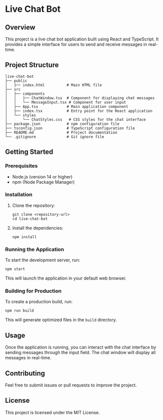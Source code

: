 # Live Chat Bot

## Overview
This project is a live chat bot application built using React and TypeScript. It provides a simple interface for users to send and receive messages in real-time.

## Project Structure
```
live-chat-bot
├── public
│   ├── index.html          # Main HTML file
├── src
│   ├── components
│   │   ├── ChatWindow.tsx  # Component for displaying chat messages
│   │   └── MessageInput.tsx # Component for user input
│   ├── App.tsx             # Main application component
│   ├── index.tsx           # Entry point for the React application
│   └── styles
│       └── ChatStyles.css   # CSS styles for the chat interface
├── package.json            # npm configuration file
├── tsconfig.json           # TypeScript configuration file
├── README.md               # Project documentation
└── .gitignore              # Git ignore file
```

## Getting Started

### Prerequisites
- Node.js (version 14 or higher)
- npm (Node Package Manager)

### Installation
1. Clone the repository:
   ```
   git clone <repository-url>
   cd live-chat-bot
   ```

2. Install the dependencies:
   ```
   npm install
   ```

### Running the Application
To start the development server, run:
```
npm start
```
This will launch the application in your default web browser.

### Building for Production
To create a production build, run:
```
npm run build
```
This will generate optimized files in the `build` directory.

## Usage
Once the application is running, you can interact with the chat interface by sending messages through the input field. The chat window will display all messages in real-time.

## Contributing
Feel free to submit issues or pull requests to improve the project.

## License
This project is licensed under the MIT License.
